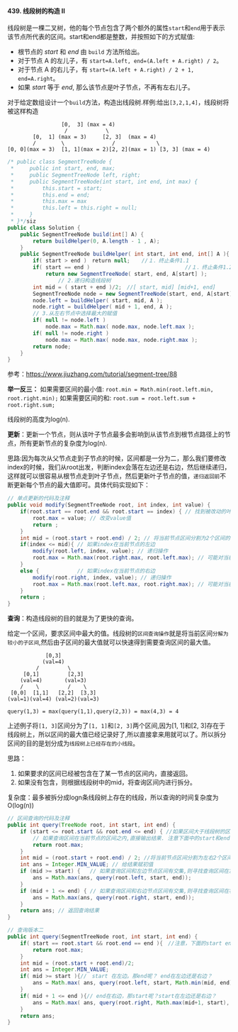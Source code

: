 #### 439. 线段树的构造 II

线段树是一棵二叉树，他的每个节点包含了两个额外的属性`start`和`end`用于表示该节点所代表的区间。start和end都是整数，并按照如下的方式赋值:

- 根节点的 *start* 和 *end* 由 `build` 方法所给出。
- 对于节点 A 的左儿子，有 `start=A.left, end=(A.left + A.right) / 2`。
- 对于节点 A 的右儿子，有 `start=(A.left + A.right) / 2 + 1, end=A.right`。
- 如果 *start* 等于 *end*, 那么该节点是叶子节点，不再有左右儿子。

对于给定数组设计一个`build`方法，构造出线段树.样例:给出`[3,2,1,4]`，线段树将被这样构造

```
                 [0,  3] (max = 4)
                  /            \
        [0,  1] (max = 3)     [2, 3]  (max = 4)
        /        \               /             \
[0, 0](max = 3)  [1, 1](max = 2)[2, 2](max = 1) [3, 3] (max = 4)
```

```java
/* public class SegmentTreeNode {
 *     public int start, end, max;
 *     public SegmentTreeNode left, right;
 *     public SegmentTreeNode(int start, int end, int max) {
 *         this.start = start;
 *         this.end = end;
 *         this.max = max
 *         this.left = this.right = null;
 *     }
 * }*/siz
public class Solution {
    public SegmentTreeNode build(int[] A) {
        return buildHelper(0, A.length - 1 , A);
    }
    public SegmentTreeNode buildHelper( int start, int end, int[] A ){
        if( start > end )　return null;　  //１．终止条件1.1
        if( start == end )								//１．终止条件1.2
            return new SegmentTreeNode( start, end, A[start] );
 				// 2.递归构造线段树
        int mid = ( start + end )/2;　//[ start, mid] [mid+1, end]
        SegmentTreeNode node = new SegmentTreeNode(start, end, A[start]);
        node.left = buildHelper( start, mid, A );
        node.right = buildHelper( mid + 1, end, A ); 
      	// 3.从左右节点中选择最大的赋值
        if( null != node.left ) 
            node.max = Math.max( node.max, node.left.max );
        if( null != node.right )
            node.max = Math.max( node.max, node.right.max );
        return node;
    }
}
```

参考：https://www.jiuzhang.com/tutorial/segment-tree/88

**举一反三：**
如果需要区间的最小值:
`root.min = Math.min(root.left.min, root.right.min);`
如果需要区间的和:
`root.sum = root.left.sum + root.right.sum;`

线段树的高度为log(n).

**更新**：更新一个节点，则从该叶子节点最多会影响到从该节点到根节点路径上的节点，所有更新节点的复杂度为log(n).

思路:因为每次从父节点走到子节点的时候，区间都是一分为二，那么我们要修改index的时候，我们从root出发，判断index会落在左边还是右边，然后继续递归，这样就可以很容易从根节点走到叶子节点，然后更新叶子节点的值，`递归返回前`不断更新每个节点的最大值即可。具体代码实现如下：

```java
// 单点更新的代码及注释
public void modify(SegmentTreeNode root, int index, int value) {
    if(root.start == root.end && root.start == index) { // 找到被改动的叶子节点
        root.max = value; // 改变value值
        return ;
    }
    int mid = (root.start + root.end) / 2; // 将当前节点区间分割为2个区间的分割线
    if(index <= mid){ // 如果index在当前节点的左边
        modify(root.left, index, value); // 递归操作
        root.max = Math.max(root.right.max, root.left.max); // 可能对当前节点的影响
    }
    else {            // 如果index在当前节点的右边
        modify(root.right, index, value); // 递归操作
        root.max = Math.max(root.left.max, root.right.max); // 可能对当前节点的影响
    }
    return ;
}
```

**查询**：构造线段树的目的就是为了更快的查询。

给定一个区间，要求区间中最大的值。线段树的`区间查询操作`就是将当前区间`分解为较小的子区间`,然后由子区间的最大值就可以快速得到需要查询区间的最大值。

```
            [0,3]
           (val=4)
         /         \
     [0,1]         [2,3]
    (val=4)       (val=3)
    /    \         /    \
 [0,0]  [1,1]   [2,2]  [3,3]
(val=1)(val=4) (val=2)(val=3)
```

`query(1,3) = max(query(1,1),query(2,3)) = max(4,3) = 4`

上述例子将`[1, 3]`区间分为了`[1, 1]`和`[2, 3]`两个区间,因为[1, 1]和[2, 3]存在于线段树上，所以区间的最大值已经记录好了,所以直接拿来用就可以了。所以拆分区间的目的是划分成为`线段树上已经存在的小线段`。

思路： 

1. 如果要求的区间已经被包含在了某一节点的区间内，直接返回。
2. 如果没有包含，则根据线段树中的mid，将查询区间内进行拆分。

复杂度：最多被拆分成logn条线段树上存在的线段，所以查询的时间复杂度为O(log(n)) 

```java
// 区间查询的代码及注释
public int query(TreeNode root, int start, int end) {
    if (start <= root.start && root.end <= end) { //如果区间大于线段树的区间。
        // 如果查询区间在当前节点的区间之内,直接输出结果. 注意下面中的start和end一直没变。
        return root.max;
    }
    int mid = (root.start + root.end) / 2; //将当前节点区间分割为左右2个区间的分割线
    int ans = Integer.MIN_VALUE; // 给结果赋初值
    if (mid >= start) {   // 如果查询区间和左边节点区间有交集,则寻找查询区间在左边区间上的最大值
        ans = Math.max(ans, query(root.left, start, end));
    }
    if (mid + 1 <= end) { // 如果查询区间和右边节点区间有交集,则寻找查询区间在右边区间上的最大值
        ans = Math.max(ans, query(root.right, start, end));
    }
    return ans; // 返回查询结果
}
```

```java
// 查询版本二
public int query(SegmentTreeNode root, int start, int end) {
    if( start == root.start && root.end == end ){　//注意，下面的start end变化了，所以取等
        return root.max;
    }
    int mid = (root.start + root.end)/2;
    int ans = Integer.MIN_VALUE;
    if( mid >= start ){//　start 在左边。那end呢？ end在左边还是右边？
        ans = Math.max( ans, query(root.left, start, Math.min(mid, end)) );
    }
    if( mid + 1 <= end ){// end在右边，那start呢？start在左边还是右边？
        ans = Math.max( ans, query(root.right, Math.max(mid+1, start), end) );
    }
    return ans;
}
```



